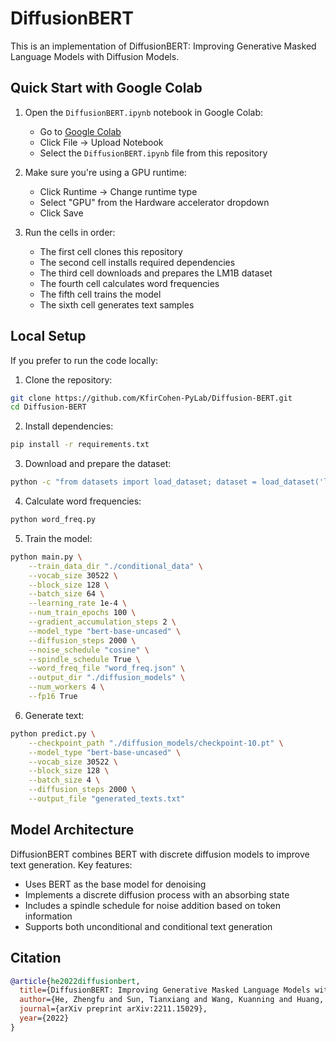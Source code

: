 # DiffusionBERT

This is an implementation of DiffusionBERT: Improving Generative Masked Language Models with Diffusion Models.

## Quick Start with Google Colab

1. Open the `DiffusionBERT.ipynb` notebook in Google Colab:
   - Go to [Google Colab](https://colab.research.google.com)
   - Click File -> Upload Notebook
   - Select the `DiffusionBERT.ipynb` file from this repository

2. Make sure you're using a GPU runtime:
   - Click Runtime -> Change runtime type
   - Select "GPU" from the Hardware accelerator dropdown
   - Click Save

3. Run the cells in order:
   - The first cell clones this repository
   - The second cell installs required dependencies
   - The third cell downloads and prepares the LM1B dataset
   - The fourth cell calculates word frequencies
   - The fifth cell trains the model
   - The sixth cell generates text samples

## Local Setup

If you prefer to run the code locally:

1. Clone the repository:
```bash
git clone https://github.com/KfirCohen-PyLab/Diffusion-BERT.git
cd Diffusion-BERT
```

2. Install dependencies:
```bash
pip install -r requirements.txt
```

3. Download and prepare the dataset:
```bash
python -c "from datasets import load_dataset; dataset = load_dataset('lm1b', split='train[:50000]')"
```

4. Calculate word frequencies:
```bash
python word_freq.py
```

5. Train the model:
```bash
python main.py \
    --train_data_dir "./conditional_data" \
    --vocab_size 30522 \
    --block_size 128 \
    --batch_size 64 \
    --learning_rate 1e-4 \
    --num_train_epochs 100 \
    --gradient_accumulation_steps 2 \
    --model_type "bert-base-uncased" \
    --diffusion_steps 2000 \
    --noise_schedule "cosine" \
    --spindle_schedule True \
    --word_freq_file "word_freq.json" \
    --output_dir "./diffusion_models" \
    --num_workers 4 \
    --fp16 True
```

6. Generate text:
```bash
python predict.py \
    --checkpoint_path "./diffusion_models/checkpoint-10.pt" \
    --model_type "bert-base-uncased" \
    --vocab_size 30522 \
    --block_size 128 \
    --batch_size 4 \
    --diffusion_steps 2000 \
    --output_file "generated_texts.txt"
```

## Model Architecture

DiffusionBERT combines BERT with discrete diffusion models to improve text generation. Key features:

- Uses BERT as the base model for denoising
- Implements a discrete diffusion process with an absorbing state
- Includes a spindle schedule for noise addition based on token information
- Supports both unconditional and conditional text generation

## Citation

```bibtex
@article{he2022diffusionbert,
  title={DiffusionBERT: Improving Generative Masked Language Models with Diffusion Models},
  author={He, Zhengfu and Sun, Tianxiang and Wang, Kuanning and Huang, Xuanjing and Qiu, Xipeng},
  journal={arXiv preprint arXiv:2211.15029},
  year={2022}
}
```